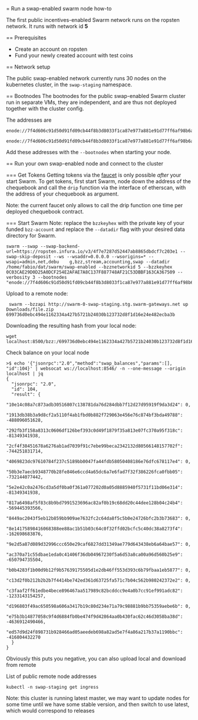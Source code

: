= Run a swap-enabled swarm node how-to

The first public incentives-enabled Swarm network runs on the ropsten network. 
It runs with network id **5**

== Prerequisites
* Create an account on ropsten
* Fund your newly created account with test coins

== Network setup

The public swap-enabled network currently runs 30 nodes on the kubernetes cluster, in the `swap-staging` namespace. 

== Bootnodes
The bootnodes for the public swap-enabled Swarm cluster run in separate VMs, they are independent, and are thus not deployed together with the cluster config. 

The addresses are 
```
enode://7f4d606c91d50d91fd09cb44f8b3d8033f1ca87e977a881e91d77ff6af98b6a52245ba9aeba13a39024ae8bdf3afa421fd018571ae37928c065d7a62503f17a6@3.122.203.99:40301

enode://7f4d606c91d50d91fd09cb44f8b3d8033f1ca87e977a881e91d77ff6af98b6a52245ba9aeba13a39024ae8bdf3afa421fd018571ae37928c065d7a62503f17a6@3.122.203.99:40301
```

Add these addresses with the `--bootnodes` when starting your node.


== Run your own swap-enabled node and connect to the cluster

=== Get Tokens
Getting tokens via the [faucet](https://ropsten.etherscan.io/address/0x49bf80bdee2684580966e476aee0dc3d773ffaf5=writeContract) is only possible *after* your start Swarm. To get tokens, first start Swarm, node down the address of the chequebook and call the `drip` function via the interface of etherscan, with the address of your chequebook as argument.

Note: the current faucet only allows to call the drip function one time per deployed chequebook contract. 

=== Start Swarm
Note: replace the `bzzkeyhex` with the private key of your funded `bzz-account` and replace the `--datadir` flag with your desired data directory for Swarm.

```
swarm --swap --swap-backend-url=https://ropsten.infura.io/v3/4f7e7287d52447ab8865dbdcf7c203e1 --swap-skip-deposit --ws --wsaddr=0.0.0.0 --wsorigins=* --wsapi=admin,net,debu    g,bzz,stream,accounting,swap --datadir /home/fabio/dat/swarm/swap-enabled --bzznetworkid 5 --bzzkeyhex 0C03CAE29D0D25A0DCF254E2AFAE7A8C137F887748AF21C53DBBF163CA367509 --verbosity 3 --bootnodes "enode://7f4d606c91d50d91fd09cb44f8b3d8033f1ca87e977a881e91d77ff6af98b6a52245ba9aeba13a39024ae8bdf3afa421fd018571ae37928c065d7a62503f17a6@3.122.203.99:40301,enode://7f4d606c91d50d91fd09cb44f8b3d8033f1ca87e977a881e91d77ff6af98b6a52245ba9aeba13a39024ae8bdf3afa421fd018571ae37928c065d7a62503f17a6@3.122.203.99:40301"
```

Upload to a remote node:
```
 swarm --bzzapi http://swarm-0-swap-staging.stg.swarm-gateways.net up Downloads/file.zip 
699736d0ebc494e1162334a427b5721b24030b123732d8f1d16e24e482ecba3b
```

Downloading the resulting hash from your local node:

```
wget localhost:8500/bzz:/699736d0ebc494e1162334a427b5721b24030b123732d8f1d16e24e482ecba3b/
```

Check balance on your local node

```
>$ echo '{"jsonrpc":"2.0","method":"swap_balances","params":[], "id":104}' | websocat ws://localhost:8546/ -n --one-message --origin localhost | jq
{
  "jsonrpc": "2.0",
  "id": 104,
  "result": {
    "10e14c08a7c873adb30516807c138781da76d284dbb7f12d27d95919f9da3d24": 0,
    "1913db38b3a9d8cf2a5110f4ab1fbd0b882f729063e456e76c874bf3bda49788": -488096051628,
    "292fb3f158a8313c0606df126bef393c0d49f1879f35a813e07fc370a95f318c": -81349341938,
    "2cf4f38451678a6276ab1ad7039f91c7ebe99beca2342132d80566148157702f": -744251831714,
    "4069823dc97610784f237c5189bb0047fa44fdb58050408186e76dfc678117e4": 0,
    "50b3e7aecb9348770b28fe846e6ccd4a65dc6a7e6fad7f32f386226fca0fbb05": -732144077442,
    "5e2e42c0a2476cd3a5df0ba0f361a077202d0a05d8885940f5731f11bd06e314": -81349341938,
    "817a6498af5f83c8b9bd7991523696ac82af0b19c68dd20c44dee128b04c24b4": -569445393566,
    "8449ac2043f5eb12b859bb909ae7632fc2c64da8f5c5b0e24726bfc2b3b73683": 0,
    "8e14175898416068388ee88ac1b51b03c64c0f32ffd02bcfc5c40dc38a8273f4": -162698683876,
    "9e2d5a87d089d32996ccc650e29caf6827dd31349ae779d643438eb6a64bae57": 0,
    "ac370a71c55dbae1eda0c41406f36db04967230f5a6d53a8ca00a96d560b25e9": -650794735504,
    "b0b4283f1b00d9b12f9b57639175505d1e2db46ff553d393c6b79fbaa1eb5877": 0,
    "c13d2f0b212b2b2b7f4414be742ed361d63725fa571c7b04c562b980242372e2": 0,
    "c3faaf2ff61edbe4bece896467aa517989c82bcddcc9e4a0b7cc91ef991adc82": -1233143154257,
    "d196803f49ac650598a606a3417b19c80d234e71a79c98881b9bb75359aebe6b": 0,
    "e75b3b14877058c9f4d6884fb0be474f9d42864aa0b430fac62c46d3058ba38d": -4636912490466,
    "ed57d9d24f898731b928466ad05aeedeb698a82ad5e7f4a86a217b37a1190bbc": -416804432270
  }
}
```

Obviously this puts you negative, you can also upload local and download from remote

List of public remote node addresses

`kubectl -n swap-staging get ingress`

Note: this cluster is running latest master, we may want to update nodes for some time until we have some stable version, and then switch to use latest, which would correspond to releases

